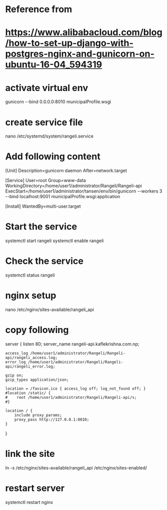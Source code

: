 # Reference from 
# https://www.alibabacloud.com/blog/how-to-set-up-django-with-postgres-nginx-and-gunicorn-on-ubuntu-16-04_594319

# activate virtual env
gunicorn --bind 0.0.0.0:8010 municipalProfile.wsgi

# create service file
nano /etc/systemd/system/rangeli.service

# Add following content
[Unit]
Description=gunicorn daemon
After=network.target

[Service]
User=root
Group=www-data
WorkingDirectory=/home/user1/administrator/Rangeli/Rangeli-api
ExecStart=/home/user1/administrator/tansen/env/bin/gunicorn --workers 3 --bind localhost:9001 municipalProfile.wsgi:application

[Install]
WantedBy=multi-user.target


# Start the service

systemctl start rangeli
systemctl enable rangeli

# Check the service
systemctl status rangeli


# nginx setup

nano /etc/nginx/sites-available/rangeli_api

# copy following

server {
    listen 80;
    server_name rangeli-api.kaflekrishna.com.np;

    access_log /home/user1/administrator/Rangeli/Rangeli-api/rangeli_access.log;
    error_log /home/user1/administrator/Rangeli/Rangeli-api/rangeli_error.log;

    gzip on;
    gzip_types application/json;

    location = /favicon.ico { access_log off; log_not_found off; }
    #location /static/ {
    #    root /home/user1/administrator/Rangeli/Rangeli-api/s;
    #}

    location / {
        include proxy_params;
        proxy_pass http://127.0.0.1:8010;
    }
}


# link the site
ln -s /etc/nginx/sites-available/rangeli_api /etc/nginx/sites-enabled/

# restart server
systemctl restart nginx